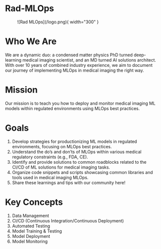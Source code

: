 # **Rad-MLOps**

<figure markdown>
  ![Rad MLOps](/logo.png){ width="300" }
</figure>

# Who We Are

We are a dynamic duo: a condensed matter physics PhD turned deep-learning medical imaging scientist, and an MD turned AI solutions architect. With over 10 years of combined industry experience, we aim to document our journey of implementing MLOps in medical imaging the right way.

# Mission

Our mission is to teach you how to deploy and monitor medical imaging ML models within regulated environments using MLOps best practices.

# Goals

1. Develop strategies for productionizing ML models in regulated environments, focusing on MLOps best practices.
2. Understand the do’s and don’ts of MLOps within various medical regulatory constraints (e.g., FDA, CE).
3. Identify and provide solutions to common roadblocks related to the CI/CD of ML solutions for medical imaging tasks.
4. Organize code snippets and scripts showcasing common libraries and tools used in medical imaging MLOps.
5. Share these learnings and tips with our community here!

# Key Concepts

1. Data Management
2. CI/CD (Continuous Integration/Continuous Deployment)
3. Automated Testing
4. Model Training & Testing
5. Model Deployment
6. Model Monitoring